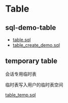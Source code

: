 # Table

## sql-demo-table

- [table.sql](../../sql_demo/dev/ddl/table.sql)
- [table_create_demo.sql](../../sql_demo/dev/ddl/table_create_demo.sql)

## temporary table

会话专用临时表

临时表写入用户的临时表空间

[table_temp.sql](../../sql_demo/dev/ddl/table_temporary.sql)